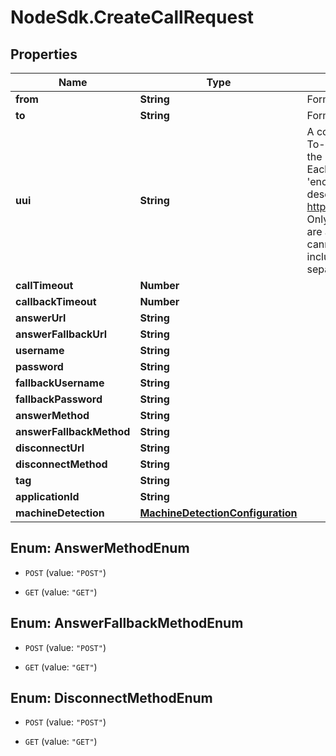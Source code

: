 # NodeSdk.CreateCallRequest

## Properties

Name | Type | Description | Notes
------------ | ------------- | ------------- | -------------
**from** | **String** | Format is E164 | 
**to** | **String** | Format is E164 or SIP URI | 
**uui** | **String** | A comma-separated list of &#39;User-To-User&#39; headers to be sent in the INVITE when calling a SIP URI. Each value must end with an &#39;encoding&#39; parameter as described in https://tools.ietf.org/html/rfc7433. Only &#39;jwt&#39; and &#39;base64&#39; encodings are allowed. The entire value cannot exceed 350 characters, including parameters and separators. | [optional] 
**callTimeout** | **Number** |  | [optional] 
**callbackTimeout** | **Number** |  | [optional] 
**answerUrl** | **String** |  | 
**answerFallbackUrl** | **String** |  | [optional] 
**username** | **String** |  | [optional] 
**password** | **String** |  | [optional] 
**fallbackUsername** | **String** |  | [optional] 
**fallbackPassword** | **String** |  | [optional] 
**answerMethod** | **String** |  | [optional] 
**answerFallbackMethod** | **String** |  | [optional] 
**disconnectUrl** | **String** |  | [optional] 
**disconnectMethod** | **String** |  | [optional] 
**tag** | **String** |  | [optional] 
**applicationId** | **String** |  | 
**machineDetection** | [**MachineDetectionConfiguration**](MachineDetectionConfiguration.md) |  | [optional] 



## Enum: AnswerMethodEnum


* `POST` (value: `"POST"`)

* `GET` (value: `"GET"`)





## Enum: AnswerFallbackMethodEnum


* `POST` (value: `"POST"`)

* `GET` (value: `"GET"`)





## Enum: DisconnectMethodEnum


* `POST` (value: `"POST"`)

* `GET` (value: `"GET"`)




